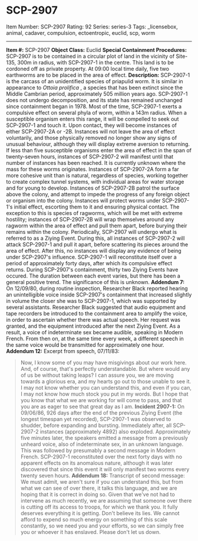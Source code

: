 # SCP-2907
Item Number: SCP-2907
Rating: 92
Series: series-3
Tags: _licensebox, animal, cadaver, compulsion, ectoentropic, euclid, scp, worm

---

**Item #:** SCP-2907
**Object Class:** Euclid
**Special Containment Procedures:** SCP-2907 is to be contained in a circular plot of land in the vicinity of Site-135, 300m in radius, with SCP-2907-1 in the centre. This land is to be cordoned off as private property. At 09:00 local time daily, five two earthworms are to be placed in the area of effect.
**Description:** SCP-2907-1 is the carcass of an unidentified species of priapulid worm. It is similar in appearance to _Ottoia prolifica_ , a species that has been extinct since the Middle Cambrian period, approximately 505 million years ago. SCP-2907-1 does not undergo decomposition, and its state has remained unchanged since containment began in 1978.
Most of the time, SCP-2907-1 exerts a compulsive effect on several phyla of worm, within a 143m radius. When a susceptible organism enters this range, it will be compelled to seek out SCP-2907-1 and touch it. Upon contact, they will become instances of either SCP-2907-2A or -2B.
Instances will not leave the area of effect voluntarily, and those physically removed no longer show any signs of unusual behaviour, although they will display extreme aversion to returning. If less than five susceptible organisms enter the area of effect in the span of twenty-seven hours, instances of SCP-2907-2 will manifest until that number of instances has been reached. It is currently unknown where the mass for these worms originates.
Instances of SCP-2907-2A form a far more cohesive unit than is natural, regardless of species, working together to create complex tunnel systems, with individual areas for water storage and for young to develop. Instances of SCP-2907-2B patrol the surface above the colony, and attempt to impede the progress of any foreign object or organism into the colony. Instances will protect worms under SCP-2907-1's initial effect, escorting them to it and ensuring physical contact. The exception to this is species of ragworms, which will be met with extreme hostility; instances of SCP-2907-2B will wrap themselves around any ragworm within the area of effect and pull them apart, before burying their remains within the colony.
Periodically, SCP-2907 will undergo what is referred to as a Ziying Event. During this, all instances of SCP-2907-2 will attack SCP-2907-1 and pull it apart, before scattering its pieces around the area of effect. After this, no instances will display any evidence of being under SCP-2907's influence. SCP-2907-1 will reconstitute itself over a period of approximately forty days, after which its compulsive effect returns. During SCP-2907's containment, thirty two Ziying Events have occured. The duration between each event varies, but there has been a general positive trend. The significance of this is unknown.
**Addendum 7:** On 12/09/80, during routine inspection, Researcher Black reported hearing an unintelligible voice inside SCP-2907's containment that increased slightly in volume the closer she was to SCP-2907-1, which was supported by several assistants. Researcher Black suggested that audio equipment and tape recorders be introduced to the containment area to amplify the voice, in order to ascertain whether there was actual speech. Her request was granted, and the equipment introduced after the next Ziying Event. As a result, a voice of indeterminate sex became audible, speaking in Modern French. From then on, at the same time every week, a different speech in the same voice would be transmitted for approximately one hour.
**Addendum 12:** Excerpt from speech, 07/11/83:
> Now, I know some of you may have misgivings about our work here. And, of course, that's perfectly understandable. But where would any of us be without taking leaps? I can assure you, we are moving towards a glorious era, and my hearts go out to those unable to see it. I may not know whether you can understand this, and even if you can, I may not know how much stock you put in my words. But I hope that you know that what we are working for will come to pass, and that you are as eager to see that great day as I am.
**Incident 2907-1:** On 09/06/86, 926 days after the end of the previous Ziying Event (the longest timespan yet recorded), SCP-2907-1 was observed to shudder, before expanding and bursting. Immediately after, all SCP-2907-2 instances (approximately 4892) also exploded. Approximately five minutes later, the speakers emitted a message from a previously unheard voice, also of indeterminate sex, in an unknown language. This was followed by presumably a second message in Modern French. SCP-2907-1 reconstituted over the next forty days with no apparent effects on its anomalous nature, although it was later discovered that since this event it will only manifest two worms every twenty seven hours.
**Addendum 18:** Transcript of second message:
> We must admit, we aren't sure if you can understand this, but from what we can see of over there, it talks this language, and we are hoping that it is correct in doing so. Given that we've not had to intervene as much recently, we are assuming that someone over there is cutting off its access to troops, for which we thank you. It fully deserves everything it is getting. Don't believe its lies. We cannot afford to expend so much energy on something of this scale constantly, so we need you and your efforts, so we can simply free you or whoever it has enslaved. Please don't let us down.